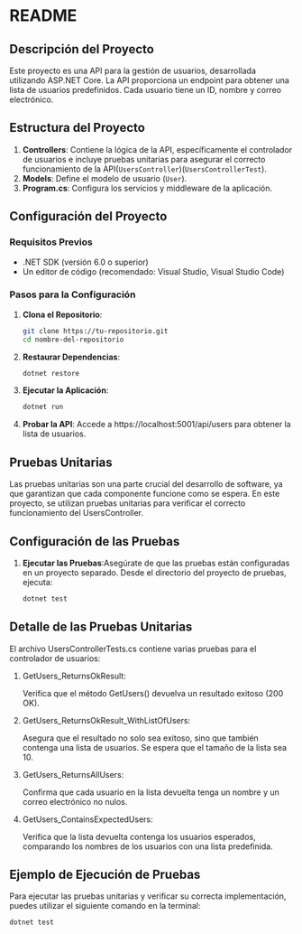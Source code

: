 # README

## Descripción del Proyecto

Este proyecto es una API para la gestión de usuarios, desarrollada utilizando ASP.NET Core. La API proporciona un endpoint para obtener una lista de usuarios predefinidos. Cada usuario tiene un ID, nombre y correo electrónico.

## Estructura del Proyecto

1. **Controllers**: Contiene la lógica de la API, específicamente el controlador de usuarios e incluye pruebas unitarias para asegurar el correcto funcionamiento de la API(`UsersController`)(`UsersControllerTest`).
2. **Models**: Define el modelo de usuario (`User`).
3. **Program.cs**: Configura los servicios y middleware de la aplicación.

## Configuración del Proyecto

### Requisitos Previos

- .NET SDK (versión 6.0 o superior)
- Un editor de código (recomendado: Visual Studio, Visual Studio Code)

### Pasos para la Configuración

1. **Clona el Repositorio**:
   ```bash
   git clone https://tu-repositorio.git
   cd nombre-del-repositorio
   ```
2. **Restaurar Dependencias**:
     ```bash
   dotnet restore
   ```
3. **Ejecutar la Aplicación**:
     ```bash
   dotnet run
   ```
4. **Probar la API**: Accede a https://localhost:5001/api/users para obtener la lista de usuarios.

## Pruebas Unitarias

Las pruebas unitarias son una parte crucial del desarrollo de software, ya que garantizan que cada componente funcione como se espera. En este proyecto, se utilizan pruebas unitarias para verificar el correcto funcionamiento del UsersController.
    
## Configuración de las Pruebas

1. **Ejecutar las Pruebas**:Asegúrate de que las pruebas están configuradas en un proyecto separado. Desde el directorio del proyecto de pruebas, ejecuta:
   ```bash
   dotnet test
   ``` 

## Detalle de las Pruebas Unitarias

El archivo UsersControllerTests.cs contiene varias pruebas para el controlador de usuarios:

1. GetUsers_ReturnsOkResult:

    Verifica que el método GetUsers() devuelva un resultado exitoso (200 OK).

2. GetUsers_ReturnsOkResult_WithListOfUsers:

    Asegura que el resultado no solo sea exitoso, sino que también contenga una lista de usuarios. Se espera que el tamaño de la lista sea 10.

3. GetUsers_ReturnsAllUsers:

    Confirma que cada usuario en la lista devuelta tenga un nombre y un correo electrónico no nulos.

4. GetUsers_ContainsExpectedUsers:

    Verifica que la lista devuelta contenga los usuarios esperados, comparando los nombres de los usuarios con una lista predefinida.

## Ejemplo de Ejecución de Pruebas

Para ejecutar las pruebas unitarias y verificar su correcta implementación, puedes utilizar el siguiente comando en la terminal:
   ```bash
   dotnet test
   ``` 
